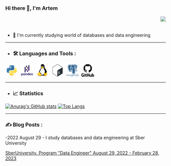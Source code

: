 ### Hi there 👋, I'm Artem
<div id="header" align="right">
  <img src="https://media.giphy.com/media/xT1XGEVSIzSoraiPTO/giphy.gif" width="100"/>
</div>
<div id="header" align="right">
  <img src="https://komarev.com/ghpvc/?username=Art9050&style=flat-square&color=blue" alt=""/>
</div>

- :telescope: I'm currently studying world of databases and data engineering

<!--
**Art9050/Art9050** is a ✨ _special_ ✨ repository because its `README.md` (this file) appears on your GitHub profile.

Here are some ideas to get you started:

- 🔭 I’m currently working on ...
- 🌱 I’m currently learning ...
- 👯 I’m looking to collaborate on ...
- 🤔 I’m looking for help with ...
- 💬 Ask me about ...
- 📫 How to reach me: ...
- 😄 Pronouns: ...
- ⚡ Fun fact: ...
-->
<!--
### :pushpin: item
https://proglib.io/p/kak-kreativno-oformit-profil-na-github-chtoby-on-privlekal-vnimanie-2022-03-17
-->


---

- ### :hammer_and_wrench: Languages and Tools :
<div>
  <img src="https://github.com/devicons/devicon/blob/master/icons/python/python-original.svg" title="Java" alt="Java" width="40" height="40"/>&nbsp;
  <img src="https://github.com/devicons/devicon/blob/master/icons/pandas/pandas-original-wordmark.svg" title="Git" **alt="Git" width="40" height="40"/>&nbsp;
  <img src="https://github.com/devicons/devicon/blob/master/icons/linux/linux-original.svg" title="Git" **alt="Git" width="40" height="40"/>&nbsp;
  <img src="https://github.com/devicons/devicon/blob/master/icons/bash/bash-original.svg" title="Java" alt="Java" width="40" height="40"/>&nbsp;
  <img src="https://github.com/devicons/devicon/blob/master/icons/postgresql/postgresql-plain-wordmark.svg" title="Git" **alt="Git" width="40" height="40"/>&nbsp;
  <img src="https://github.com/devicons/devicon/blob/master/icons/github/github-original-wordmark.svg" title="Git" **alt="Git" width="40" height="40"/>
</div>
<!--
https://github.com/devicons/devicon/tree/master/icons
-->


---
- ### :chart_with_upwards_trend: Statistics
[![Anurag's GitHub stats](https://github-readme-stats.vercel.app/api?username=Art9050&show_icons=true)](https://github.com/anuraghazra/github-readme-stats)
[![Top Langs](https://github-readme-stats.vercel.app/api/top-langs/?username=Art9050)](https://github.com/anuraghazra/github-readme-stats)
<!--
https://github.com/anuraghazra/github-readme-stats/blob/master/readme.md#github-stats-card
-->
---

### :writing_hand: Blog Posts :
-2022 August 29 - I study databases and data engineering at Sber University

<a style="display:block" href="https://github.com/Art9050/DataEngineering">
  <div class="xyz">SberUniversity. Program "Data Engineer" August 29, 2022 - February 28, 2023</div>
</a>
<!--
https://stackoverflow.com/questions/9228730/how-do-i-make-entire-div-a-link
-->
